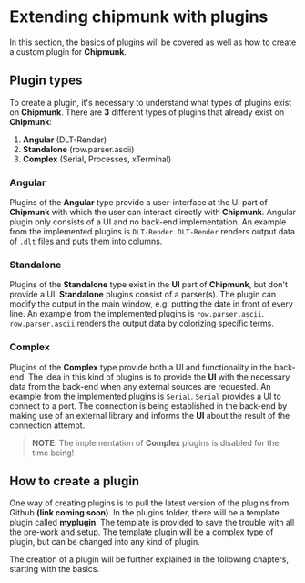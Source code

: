 <link rel="stylesheet" type="text/css" href="../styles/styles.extensions.css">

<h1>Extending chipmunk with plugins</h1>

In this section, the basics of plugins will be covered as well as how to create a custom plugin for **Chipmunk**.

<h2>Plugin types</h2>

To create a plugin, it's necessary to understand what types of plugins exist on **Chipmunk**. There are **3** different types of plugins that already exist on **Chipmunk**:

1. **Angular**      (DLT-Render)
2. **Standalone**   (row.parser.ascii)
3. **Complex**      (Serial, Processes, xTerminal)

<h3>Angular</h3>

Plugins of the **Angular** type provide a user-interface at the UI part of **Chipmunk** with which the user can interact directly with **Chipmunk**. Angular plugin only consists of a UI and no back-end implementation.
An example from the implemented plugins is `DLT-Render`. `DLT-Render` renders output data of `.dlt` files and puts them into columns.

<h3>Standalone</h3>

Plugins of the **Standalone** type exist in the **UI** part of **Chipmunk**, but don't provide a UI. **Standalone** plugins consist of a parser(s). The plugin can modify the output in the main window, e.g. putting the date in front of every line.
An example from the implemented plugins is `row.parser.ascii`. `row.parser.ascii` renders the output data by colorizing specific terms.

<h3>Complex</h3>

Plugins of the **Complex** type provide both a UI and functionality in the back-end. The idea in this kind of plugins is to provide the **UI** with the necessary data from the back-end when any external sources are requested.
An example from the implemented plugins is `Serial`. `Serial` provides a UI to connect to a port. The connection is being established in the back-end by making use of an external library and informs the **UI** about the result of the connection attempt.

> **NOTE**: The implementation of **Complex** plugins is disabled for the time being!

<h2>How to create a plugin</h2>

One way of creating plugins is to pull the latest version of the plugins from Github **(link coming soon)**. In the plugins folder, there will be a template plugin called **myplugin**. The template is provided to save the trouble with all the pre-work and setup. The template plugin will be a complex type of plugin, but can be changed into any kind of plugin.

The creation of a plugin will be further explained in the following chapters, starting with the basics. 